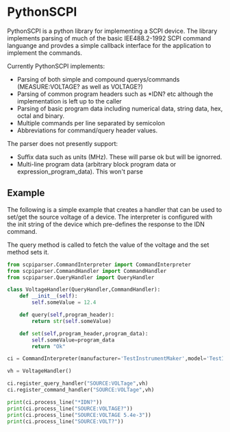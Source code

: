 # PythonSCPI

PythonSCPI is a python library for implementing a SCPI device. The library implements parsing of much of the basic IEE488.2-1992 SCPI command languange and provdes a simple callback interface for the application to implement the commands.

Currently PythonSCPI implements:
* Parsing of both simple and compound querys/commands (MEASURE:VOLTAGE? as well as VOLTAGE?)
* Parsing of common program headers such as *IDN? etc although the implementation is left up to the caller
* Parsing of basic program data including numerical data, string data, hex, octal and binary.
* Multiple commands per line separated by semicolon
* Abbreviations for command/query header values.

The parser does not presently support:
* Suffix data such as units (MHz). These will parse ok but will be ignorred.
* Multi-line program data (arbitrary block program data or expression_program_data). This won't parse

## Example

The following is a simple example that creates a handler that can be used to set/get the source voltage of a device. The interpreter is configured with the init string of the device which pre-defines the response to the IDN command.

The query method is called to fetch the value of the voltage and the set method sets it.

```python
from scpiparser.CommandInterpreter import CommandInterpreter
from scpiparser.CommandHandler import CommandHandler
from scpiparser.QueryHandler import QueryHandler

class VoltageHandler(QueryHandler,CommandHandler):
    def __init__(self):
        self.someValue = 12.4

    def query(self,program_header):
        return str(self.someValue)

    def set(self,program_header,program_data):
        self.someValue=program_data
        return "Ok"

ci = CommandInterpreter(manufacturer='TestInstrumentMaker',model='TestInstrument1',serial='0',firmware_version='0.1')

vh = VoltageHandler()

ci.register_query_handler("SOURCE:VOLTage",vh)
ci.register_command_handler("SOURCE:VOLTage",vh)

print(ci.process_line("*IDN?"))
print(ci.process_line("SOURCE:VOLTAGE?"))
print(ci.process_line("SOURCE:VOLTAGE 5.4e-3"))
print(ci.process_line("SOURCE:VOLT?"))
```
